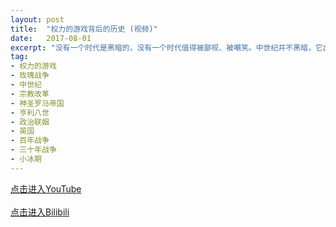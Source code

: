 ```yaml
---
layout: post
title:  "权力的游戏背后的历史 (视频)"
date:   2017-08-01
excerpt: "没有一个时代是黑暗的，没有一个时代值得被鄙视、被嘲笑。中世纪并不黑暗，它出现了灿烂的文学，绚丽的绘画。它有创新的体制，也有像玫瑰战争一样史诗般的战争。"
tag:
- 权力的游戏
- 玫瑰战争
- 中世纪
- 宗教改革
- 神圣罗马帝国
- 亨利八世
- 政治联姻
- 英国
- 百年战争
- 三十年战争
- 小冰期
---
```


<a href="https://www.youtube.com/watch?v=0lQGoVC1F3M" target="_blank">点击进入YouTube</a>
<br/>
<br/>
<a href="https://www.bilibili.com/video/av12853155/" target="_blank">点击进入Bilibili</a>